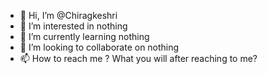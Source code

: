 - 👋 Hi, I’m @Chiragkeshri
- 👀 I’m interested in nothing
- 🌱 I’m currently learning nothing
- 💞️ I’m looking to collaborate on nothing
- 📫 How to reach me ? What you will after reaching to me?

<!---
Chiragkeshri/Chiragkeshri is a ✨ special ✨ repository because its `README.md` (this file) appears on your GitHub profile.
You can click the Preview link to take a look at your changes.
--->
